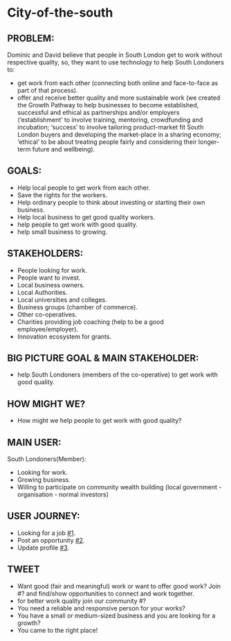 # City-of-the-south

## PROBLEM:

Dominic and David believe that people in South London get to work without respective quality, so, they want to use technology to help South Londoners to:

- get work from each other (connecting both online and face-to-face as part of that process).
- offer and receive better quality and more sustainable work (we created the Growth Pathway to help businesses to become established, successful and ethical as partnerships and/or employers (‘establishment’ to involve training, mentoring, crowdfunding and incubation; ‘success’ to involve tailoring product-market fit South London buyers and developing the market-place in a sharing economy; ‘ethical’ to be about treating people fairly and considering their longer-term future and wellbeing).

## GOALS:

- Help local people to get work from each other.
- Save the rights for the workers.
- Help ordinary people to think about investing or starting their own business.
- Help local business to get good quality workers.
- help people to get work with good quality.
- help small business to growing.

## STAKEHOLDERS:

- People looking for work.
- People want to invest.
- Local business owners.
- Local Authorities.
- Local universities and colleges.
- Business groups (chamber of commerce).
- Other co-operatives.
- Charities providing job coaching (help to be a good employee/employer).
- Innovation ecosystem for grants.

## BIG PICTURE GOAL & MAIN STAKEHOLDER:

- help South Londoners (members of the co-operative) to get work with good quality.

## HOW MIGHT WE?

- How might we help people to get work with good quality?

## MAIN USER:

South Londoners(Member):

- Looking for work.
- Growing business.
- Willing to participate on community wealth building (local government - organisation - normal investors)

## USER JOURNEY:

- Looking for a job [#1](https://github.com/FACG6/city-in-the-south/issues/1).
- Post an opportunity [#2](https://github.com/FACG6/city-in-the-south/issues/2).
- Update profile [#3](https://github.com/FACG6/city-in-the-south/issues/3).

## TWEET

- Want good (fair and meaningful) work or want to offer good work? Join #? and find/show opportunities to connect and work together.
- for better work quality join our community #?
- You need a reliable and responsive person for your works?
- You have a small or medium-sized business and you are looking for a growth?
- You came to the right place!
